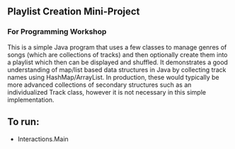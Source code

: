 ## Playlist Creation Mini-Project
### For Programming Workshop

This is a simple Java program that uses a few classes to manage genres of songs (which are collections of tracks) and then optionally create them into a playlist which then can be displayed and shuffled. It demonstrates a good understanding of map/list based data structures in Java by collecting track names using HashMap/ArrayList. In production, these would typically be more advanced collections of secondary structures such as an individualized Track class, however it is not necessary in this simple implementation.

## To run:
- Interactions.Main 
